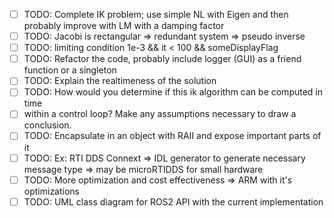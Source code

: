 
 - [ ] TODO: Complete IK problem; use simple NL with Eigen and then probably improve with LM with a damping factor
 - [ ] TODO: Jacobi is rectangular => redundant system  => pseudo inverse 
 - [ ] TODO: limiting condition 1e-3 && it < 100 && someDisplayFlag
 - [ ] TODO: Refactor the code, probably include logger (GUI) as a friend function or a singleton
 - [ ] TODO: Explain the realtimeness of the solution
 - [ ] TODO:   How would you determine if this ik algorithm can be computed in time 
 - [ ] within a control loop? Make any assumptions necessary to draw a conclusion.
 - [ ] TODO: Encapsulate in an object with RAII and expose important parts of it 
 - [ ] TODO: Ex: RTI DDS Connext => IDL generator to generate necessary message type => may be microRTIDDS for small hardware 
 - [ ] TODO: More optimization and cost effectiveness => ARM with it's optimizations 
 - [ ] TODO: UML class diagram for ROS2 API with the current implementation

